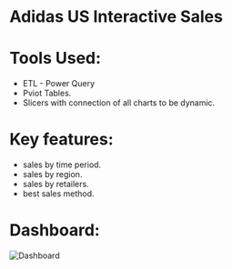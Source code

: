# Adidas US Interactive Sales 
# Tools Used:
- ETL - Power Query 
- Pviot Tables.
- Slicers with connection of all charts to be dynamic.
# Key features:
- sales by time period.
- sales by region.
- sales by retailers.
- best sales method.
# Dashboard:
![Dashboard](https://github.com/user-attachments/assets/0c32daef-d725-4db6-9957-a59041250a38)
